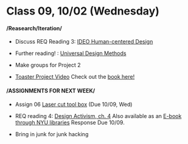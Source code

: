  # Class 09, 10/02 (Wednesday)


#### /Reasearch/Iteration/

* Discuss REQ Reading 3: [IDEO Human-centered Design](https://drive.google.com/file/d/187hYjorIpv2Xf7bAYMwlq7lHGVv9USq3/view?usp=sharing) 

* Further reading! : [Universal Design Methods](http://bobcat.library.nyu.edu/primo-explore/fulldisplay?docid=nyu_aleph004505340&context=L&vid=NYU&search_scope=all&tab=all&lang=en_US)

* Make groups for Project 2 

* [Toaster Project Video](https://www.ted.com/talks/thomas_thwaites_how_i_built_a_toaster_from_scratch?language=en)
Check out the [book here!](https://drive.google.com/open?id=1b2rRTQ0PP6on-Dh94D24ZS33ndu9DC0F)

#### /ASSIGNMENTS FOR NEXT WEEK/

* Assign 06 [Laser cut tool box](lasercut.md) (Due 10/09, Wed) 

* REQ reading 4: [Design Activism, ch. 4](https://drive.google.com/file/d/1uEY0Yyy1gyc-1jXy_iNnqD05Hq_hSo0L/view?usp=sharing)
Also available as an [E-book through NYU libraries](https://ebookcentral.proquest.com/lib/nyulibrary-ebooks/detail.action?docID=476576) Response Due 10/09.

* Bring in junk for junk hacking

